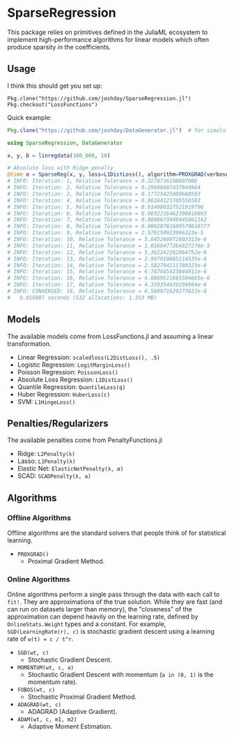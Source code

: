 # SparseRegression

This package relies on primitives defined in the JuliaML ecosystem to implement high-performance algorithms for linear models which often produce sparsity in the coefficients.

## Usage

I think this should get you set up:
```
Pkg.clone("https://github.com/joshday/SparseRegression.jl")
Pkg.checkout("LossFunctions")
```

Quick example:
```julia
Pkg.clone("https://github.com/joshday/DataGenerator.jl")  # for simulating data

using SparseRegression, DataGenerator

x, y, b = linregdata(100_000, 10)

# Absolute loss with Ridge penalty
@time o = SparseReg(x, y, loss=L1DistLoss(), algorithm=PROXGRAD(verbose=true), penalty=L2Penalty(.1))
# INFO: Iteration: 1, Relative Tolerance = 0.3278716198007006
# INFO: Iteration: 2, Relative Tolerance = 0.29606007437944964
# INFO: Iteration: 3, Relative Tolerance = 0.17725425000688583
# INFO: Iteration: 4, Relative Tolerance = 0.06164121705556583
# INFO: Iteration: 5, Relative Tolerance = 0.014080327521919796
# INFO: Iteration: 6, Relative Tolerance = 0.0032216462390018893
# INFO: Iteration: 7, Relative Tolerance = 0.0008673949445801162
# INFO: Iteration: 8, Relative Tolerance = 0.00020781680579618777
# INFO: Iteration: 9, Relative Tolerance = 2.579150923996323e-5
# INFO: Iteration: 10, Relative Tolerance = 5.845266072802313e-6
# INFO: Iteration: 11, Relative Tolerance = 1.0160477264827278e-5
# INFO: Iteration: 12, Relative Tolerance = 5.362242262064752e-6
# INFO: Iteration: 13, Relative Tolerance = 2.987010885114535e-6
# INFO: Iteration: 14, Relative Tolerance = 2.582794111780323e-6
# INFO: Iteration: 15, Relative Tolerance = 6.787445423844011e-6
# INFO: Iteration: 16, Relative Tolerance = 4.0869511665504665e-6
# INFO: Iteration: 17, Relative Tolerance = 4.350354429294964e-6
# INFO: CONVERGED: 18, Relative Tolerance = 6.580971629277822e-8
#   0.016987 seconds (532 allocations: 1.553 MB)
```

## Models

The available models come from LossFunctions.jl and assuming a linear transformation.

- Linear Regression: `scaledloss(L2DistLoss(), .5)`
- Logistic Regression: `LogitMarginLoss()`
- Poisson Regression: `PoissonLoss()`
- Absolute Loss Regression: `L1DistLoss()`
- Quantile Regression: `QuantileLoss(q)`
- Huber Regression: `HuberLoss(c)`
- SVM: `L1HingeLoss()`

## Penalties/Regularizers

The available penalties come from PenaltyFunctions.jl

- Ridge: `L2Penalty(λ)`
- Lasso: `L1Penalty(λ)`
- Elastic Net: `ElasticNetPenalty(λ, α)`
- SCAD: `SCADPenalty(λ, a)`


## Algorithms

### Offline Algorithms

Offline algorithms are the standard solvers that people think of for statistical learning.  

- `PROXGRAD()`
  - Proximal Gradient Method.  

### Online Algorithms

Online algorithms perform a single pass through the data with each call to `fit!`.  They are approximations of the true solution.  While they are fast (and can run on datasets larger than memory), the "closeness" of the approximation can depend heavily on the learning rate, defined by `OnlineStats.Weight` types and a constant.  For example, `SGD(LearningRate(r), c)` is stochastic gradient descent using a learning rate of `w(t) = c / t^r`.

- `SGD(wt, c)`
  - Stochastic Gradient Descent.
- `MOMENTUM(wt, c, a)`
  - Stochastic Gradient Descent with momentum (`a in (0, 1)`  is the momentum rate).  
- `FOBOS(wt, c)`
  - Stochastic Proximal Gradient Method.
- `ADAGRAD(wt, c)`
  - ADAGRAD (Adaptive Gradient).  
- `ADAM(wt, c, m1, m2)`
  - Adaptive Moment Estimation.
